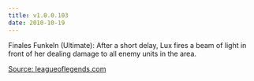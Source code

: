 ```yaml
---
title: v1.0.0.103
date: 2010-10-19
---
```


Finales Funkeln (Ultimate): After a short delay, Lux fires a beam of light in front of her dealing damage to all enemy units in the area.

[Source: leagueoflegends.com](http://forums.na.leagueoflegends.com/board/showthread.php?t=298128)
